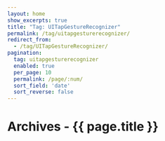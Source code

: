 ```yaml
---
layout: home
show_excerpts: true
title: "Tag: UITapGestureRecognizer"
permalink: /tag/uitapgesturerecognizer/
redirect_from:
  - /tag/UITapGestureRecognizer/
pagination:
  tag: uitapgesturerecognizer
  enabled: true
  per_page: 10
  permalink: /page/:num/
  sort_field: 'date'
  sort_reverse: false
---
```


<h1>Archives - {{ page.title }}</h1>
